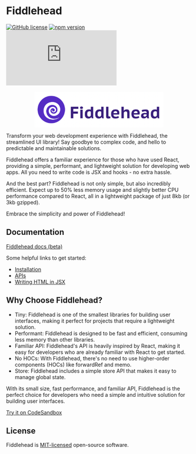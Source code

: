 # Fiddlehead

[![GitHub license](https://img.shields.io/badge/license-MIT-green.svg?logo=github)](https://github.com/CocCoc-Ad-Platform/fiddlehead/blob/master/LICENSE) [![npm version](https://img.shields.io/npm/v/fiddlehead.svg?color=green&logo=npm)](https://www.npmjs.com/package/fiddlehead) [![bundle size](https://img.shields.io/github/size/CocCoc-Ad-Platform/fiddlehead/lib/core/esm.production.min.js?color=green)](https://github.com/CocCoc-Ad-Platform/fiddlehead/blob/master/lib/core/esm.production.min.js)

<img src="./logo.png" alt="Fiddlehead" style="max-width: 100%; width: 350px; height: 97px; display: block; margin: auto;"/>

Transform your web development experience with Fiddlehead, the streamlined UI library!
Say goodbye to complex code, and hello to predictable and maintainable solutions.

Fiddlehead offers a familiar experience for those who have used React,
providing a simple, performant, and lightweight solution for developing web apps.
All you need to write code is JSX and hooks - no extra hassle.

And the best part? Fiddlehead is not only simple, but also incredibly efficient.
Expect up to 50% less memory usage and slightly better CPU performance compared to React,
all in a lightweight package of just 8kb (or 3kb gzipped).

Embrace the simplicity and power of Fiddlehead!

## Documentation

[Fiddlehead docs (beta)](https://fiddleheadjs.com)

Some helpful links to get started:

- [Installation](https://fiddleheadjs.com/Guides/Setup-Project)
- [APIs](https://fiddleheadjs.com/API)
- [Writing HTML in JSX](https://fiddleheadjs.com/Guides/Writing-HTML-in-JSX)

## Why Choose Fiddlehead?

- Tiny: Fiddlehead is one of the smallest libraries for building user interfaces, making it perfect for projects that require a lightweight solution.
- Performant: Fiddlehead is designed to be fast and efficient, consuming less memory than other libraries.
- Familiar API: Fiddlehead's API is heavily inspired by React, making it easy for developers who are already familiar with React to get started.
- No HOCs: With Fiddlehead, there's no need to use higher-order components (HOCs) like forwardRef and memo.
- Store: Fiddlehead includes a simple store API that makes it easy to manage global state.

With its small size, fast performance, and familiar API, Fiddlehead is the perfect choice for developers who need a simple and intuitive solution for building user interfaces.

[Try it on CodeSandbox](https://codesandbox.io/s/fiddlehead-stateful-component-d5pg76?from-embed)

## License

Fiddlehead is [MIT-licensed](./LICENSE) open-source software.
